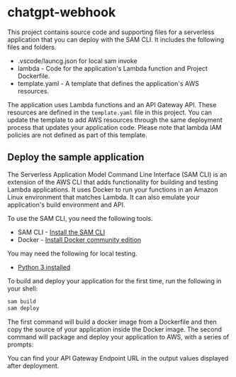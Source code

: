 # chatgpt-webhook

This project contains source code and supporting files for a serverless application that you can deploy with the SAM CLI. It includes the following files and folders.

- .vscode/launcg.json for local sam invoke
- lambda - Code for the application's Lambda function and Project Dockerfile.
- template.yaml - A template that defines the application's AWS resources.

The application uses Lambda functions and an API Gateway API. These resources are defined in the `template.yaml` file in this project. You can update the template to add AWS resources through the same deployment process that updates your application code. Please note that lambda IAM policies are not defined as part of this template.

## Deploy the sample application

The Serverless Application Model Command Line Interface (SAM CLI) is an extension of the AWS CLI that adds functionality for building and testing Lambda applications. It uses Docker to run your functions in an Amazon Linux environment that matches Lambda. It can also emulate your application's build environment and API.

To use the SAM CLI, you need the following tools.

* SAM CLI - [Install the SAM CLI](https://docs.aws.amazon.com/serverless-application-model/latest/developerguide/serverless-sam-cli-install.html)
* Docker - [Install Docker community edition](https://hub.docker.com/search/?type=edition&offering=community)

You may need the following for local testing.
* [Python 3 installed](https://www.python.org/downloads/)

To build and deploy your application for the first time, run the following in your shell:

```bash
sam build
sam deploy
```

The first command will build a docker image from a Dockerfile and then copy the source of your application inside the Docker image. The second command will package and deploy your application to AWS, with a series of prompts:

You can find your API Gateway Endpoint URL in the output values displayed after deployment.

